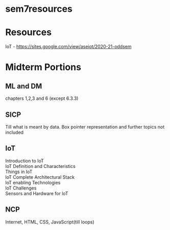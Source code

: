 # sem7resources

# Resources
IoT - https://sites.google.com/view/aseiot/2020-21-oddsem



# Midterm Portions
## ML and DM
chapters 1,2,3 and 6 (except 6.3.3)


## SICP
Till what is meant by data.
Box pointer representation and further topics not included



## IoT
Introduction to IoT <br/>
IoT Definition and Characteristics <br/>
Things in IoT <br/>
loT Complete Architectural Stack <br/>
loT enabling Technologies <br/>
loT Challenges <br/>
Sensors and Hardware for loT <br/>


## NCP
Internet, HTML, CSS, JavaScript(till loops)





